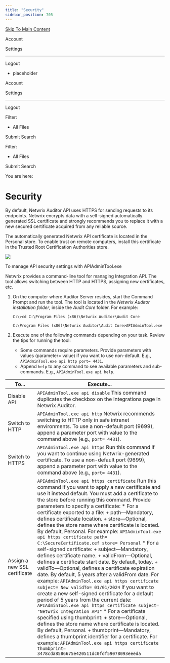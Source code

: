 ```yaml
---
title: "Security"
sidebar_position: 705
---
```


[Skip To Main Content](#)

Account

Settings

---

Logout

* placeholder

Account

Settings

---

Logout

Filter: 

* All Files

Submit Search

Filter: 

* All Files

Submit Search

You are here:

# Security

By default, Netwrix Auditor API uses HTTPS for sending requests to its endpoints. Netwrix encrypts data with a self-signed automatically generated SSL certificate and strongly recommends you to replace it with a new secured certificate acquired from any reliable source.

The automatically generated Netwrix API certificate is located in the Personal store. To enable trust on remote computers, install this certificate in the Trusted Root Certification Authorities store.

[![](../static/img/Auditor/Images/Auditor/API/CertificateStore_thumb_0_0.png)](../../Resources/Images/Auditor/API/CertificateStore.png)

To manage API security settings with APIAdminTool.exe

Netwrix provides a command-line tool for managing Integration API. The tool allows switching between HTTP and HTTPS, assigning new certificates, etc.

1. On the computer where Auditor Server resides, start the Command Prompt and run the tool. The tool is located in the *Netwrix Auditor installation folder*, inside the *Audit Core* folder. For example:

   `C:\>cd C:\Program Files (x86)\Netwrix Auditor\Audit Core`

   `C:\Program Files (x86)\Netwrix Auditor\Audit Core>APIAdminTool.exe`
2. Execute one of the following commands depending on your task. Review the tips for running the tool:

   * Some commands require parameters. Provide parameters with values (parameter= value) if you want to use non-default. E.g., `APIAdminTool.exe api http port= 4431`.
   * Append `help` to any command to see available parameters and sub-commands. E.g., `APIAdminTool.exe api help`.

| To... | Execute... |
| --- | --- |
| Disable API | `APIAdminTool.exe api disable`  This command duplicates the checkbox on the Integrations page in Netwrix Auditor. |
| Switch to HTTP | `APIAdminTool.exe api http`  Netwrix recommends switching to HTTP only in safe intranet environments.  To use a non-default port (9699), append a parameter port with value to the command above (e.g., `port= 4431`). |
| Switch to HTTPS | `APIAdminTool.exe api https`  Run this command if you want to continue using Netwrix-generated certificate.  To use a non-default port (9699), append a parameter port with value to the command above (e.g., `port= 4431`). |
| Assign a new SSL certificate | `APIAdminTool.exe api https certificate`  Run this command if you want to apply a new certificate and use it instead default. You must add a certificate to the store before running this command.  Provide parameters to specify a certificate:   * For a certificate exported to a file:    + path—Mandatory, defines certificate location.   + store—Optional, defines the store name where certificate is located. By default, Personal. For example: `APIAdminTool.exe api https certificate path= C:\SecureCertificate.cef store= Personal` * For a self-signed certificate:    + subject—Mandatory, defines certificate name.   + validFrom—Optional, defines a certificate start date. By default, today.   + validTo—Optional, defines a certificate expiration date. By default, 5 years after a validFrom date. For example: `APIAdminTool.exe api https certificate subject= New validTo= 01/01/2024`  If you want to create a new self-signed certificate for a default period of 5 years from the current date: `APIAdminTool.exe api https certificate subject= "Netwrix Integration API"` * For a certificate specified using thumbprint:    + store—Optional, defines the store name where certificate is located. By default, Personal.   + thumbprint—Mandatory, defines a thumbprint identifier for a certificate. For example: `APIAdminTool.exe api https certificate thumbprint= 3478cda8586675e420511dc0fdf59078093eeeda` |